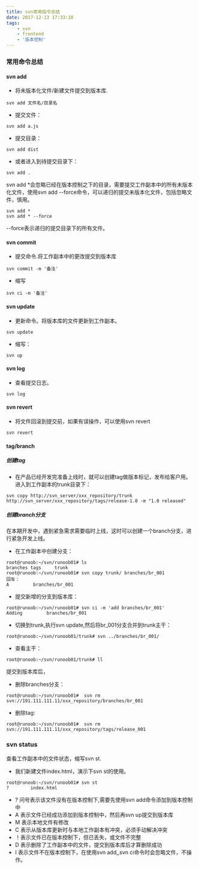 ```yaml
---
title: svn常用指令总结
date: 2017-12-13 17:33:18
tags:
    - svn
    - frontend
    - '版本控制'
---
```

### 常用命令总结
#### svn add
* 将未版本化文件/新建文件提交到版本库.
```shell
svn add 文件名/目录名
```
* 提交文件：
```shell
svn add a.js
```
* 提交目录：
```shell
svn add dist
```
* 或者进入到待提交目录下：
```shell
svn add .
```
svn add *会忽略已经在版本控制之下的目录，需要提交工作副本中的所有未版本化文件，使用svn add --force命令，可以递归的提交未版本化文件，包括忽略文件，慎用。
```shell
svn add *
svn add * --force
```
--force表示递归的提交目录下的所有文件。
#### svn commit 
* 提交命令.将工作副本中的更改提交到版本库
```shell
svn commit -m '备注'
```
* 缩写
```shell
svn ci -m '备注'
```
#### svn update
* 更新命令。将版本库的文件更新到工作副本。
```shell
svn update
```
* 缩写：
```shell
svn up
```
#### svn log
* 查看提交日志。
```shell
svn log
```
#### svn revert
* 将文件回滚到提交前，如果有误操作，可以使用svn revert
```shell
svn revert
```
#### tag/branch
##### 创建tag
* 在产品已经开发完准备上线时，就可以创建tag做版本标记，发布给客户用。
进入到工作副本的trunk目录下：
```shell
svn copy http://svn_server/xxx_repository/trunk http://svn_server/xxx_repository/tags/release-1.0 -m "1.0 released"
```
##### 创建branch分支
在本期开发中，遇到紧急需求需要临时上线，这时可以创建一个branch分支，进行紧急开发上线。  
* 在工作副本中创建分支：

```shell
root@runoob:~/svn/runoob01# ls
branches tags     trunk
root@runoob:~/svn/runoob01# svn copy trunk/ branches/br_001
回车：
A         branches/br_001
```
* 提交新增的分支到版本库：
```shell
root@runoob:~/svn/runoob01# svn ci -m 'add branches/br_001'
Adding         branches/br_001
```
* 切换到trunk,执行svn update,然后将br_001分支合并到trunk主干：
```shell
root@runoob:~/svn/runoob01/trunk# svn ../branches/br_001/
```
* 查看主干：
```shell
root@runoob:~/svn/runoob01/trunk# ll
```

提交到版本库后，
* 删除branches分支：
```shell
root@runoob:~/svn/runoob01#  svn rm svn://191.111.111.11/xxx_repository/branches/br_001
```
* 删除tag:
```shell
root@runoob:~/svn/runoob01#  svn rm svn://191.111.111.11/xxx_repository/tags/release_001
```
### svn status
查看工作副本中的文件状态，缩写svn st.
* 我们新建文件index.html，演示下svn st的使用。
```shell
root@runoob:~/svn/runoob01# svn st
?        index.html
```
* ? 问号表示该文件没有在版本控制下,需要先使用svn add命令添加到版本控制中
* A 表示文件已经成功添加到版本控制中，然后再svn up提交到版本库
* M 表示本地文件有修改
* C 表示从版本库更新时与本地工作副本有冲突，必须手动解决冲突
* ！表示文件已在版本控制下，但已丢失，或文件不完整
* D 表示删除了工作副本中的文件，提交到版本库后才算删除成功
* I 表示文件不在版本控制下，在使用svn add,,svn ci命令时会忽略文件，不操作。